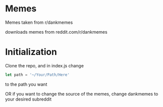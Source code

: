 # Memes

Memes taken from r/dankmemes

downloads memes from reddit.com/r/dankmemes

# Initialization
Clone the repo, and in index.js change 
```js
let path = '~/Your/Path/Here'

```
to the path you want

OR if you want to change the source of the memes, change dankmemes to your desired subreddit

